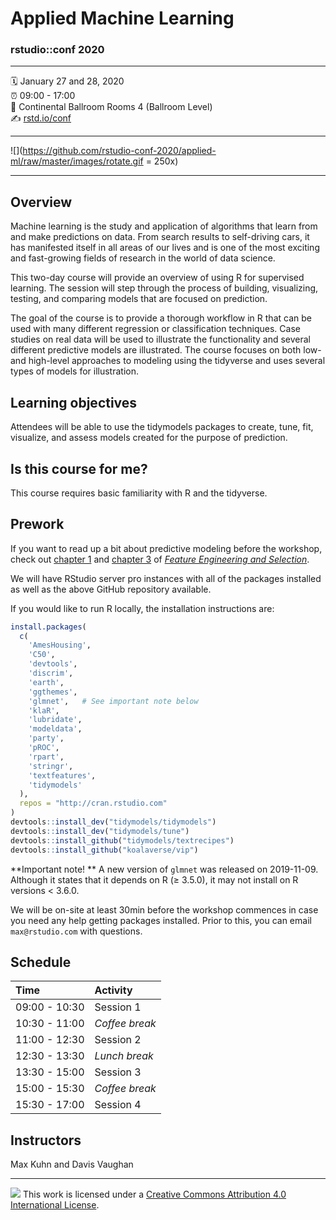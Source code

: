 Applied Machine Learning
================

### rstudio::conf 2020

-----

:spiral_calendar: January 27 and 28, 2020  
:alarm_clock:     09:00 - 17:00  
:hotel: Continental Ballroom Rooms 4 (Ballroom Level)      
:writing_hand:    [rstd.io/conf](http://rstd.io/conf)

-----

![](https://github.com/rstudio-conf-2020/applied-ml/raw/master/images/rotate.gif = 250x)

-------

## Overview

Machine learning is the study and application of algorithms that learn from and make predictions on data. From search results to self-driving cars, it has manifested itself in all areas of our lives and is one of the most exciting and fast-growing fields of research in the world of data science. 

This two-day course will provide an overview of using R for supervised learning. The session will step through the process of building, visualizing, testing, and comparing models that are focused on prediction. 

The goal of the course is to provide a thorough workflow in R that can be used with many different regression or classification techniques. Case studies on real data will be used to illustrate the functionality and several different predictive models are illustrated. The course focuses on both low- and high-level approaches to modeling using the tidyverse and uses several types of models for illustration.

## Learning objectives

Attendees will be able to use the tidymodels packages to create, tune, fit, visualize, and assess models created for the purpose of prediction.

## Is this course for me?

This course requires basic familiarity with R and the tidyverse.

## Prework

If you want to read up a bit about predictive modeling before the workshop, check out [chapter 1](https://bookdown.org/max/FES/intro-intro.html) and [chapter 3](https://bookdown.org/max/FES/review-predictive-modeling-process.html) of [_Feature Engineering and Selection_](https://bookdown.org/max/FES/). 

We will have RStudio server pro instances with all of the packages installed as well as the above GitHub repository available. 

If you would like to run R locally, the installation instructions are:

```r
install.packages(
  c(
    'AmesHousing',
    'C50',
    'devtools',
    'discrim',
    'earth',
    'ggthemes',
    'glmnet',   # See important note below
    'klaR',
    'lubridate',
    'modeldata',
    'party',
    'pROC',
    'rpart',
    'stringr',
    'textfeatures',
    'tidymodels'
  ),
  repos = "http://cran.rstudio.com"
)
devtools::install_dev("tidymodels/tidymodels")
devtools::install_dev("tidymodels/tune")
devtools::install_github("tidymodels/textrecipes")
devtools::install_github("koalaverse/vip")
```

**Important note! **  A new version of `glmnet` was released on 2019-11-09. Although it states that it depends on R (≥ 3.5.0), it may not install on R versions < 3.6.0. 

We will be on-site at least 30min before the workshop commences in case you need any help getting packages installed. Prior to this, you can email `max@rstudio.com` with questions. 




## Schedule

| Time          | Activity         |
| :------------ | :--------------- |
| 09:00 - 10:30 | Session 1        |
| 10:30 - 11:00 | *Coffee break*   |
| 11:00 - 12:30 | Session 2        |
| 12:30 - 13:30 | *Lunch break*    |
| 13:30 - 15:00 | Session 3        |
| 15:00 - 15:30 | *Coffee break*   |
| 15:30 - 17:00 | Session 4        |

## Instructors

Max Kuhn and Davis Vaughan

-----

![](https://i.creativecommons.org/l/by/4.0/88x31.png) This work is
licensed under a [Creative Commons Attribution 4.0 International
License](https://creativecommons.org/licenses/by/4.0/).
